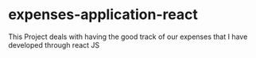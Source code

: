 # expenses-application-react
This Project deals with having the good track of our expenses that I have developed through react JS
